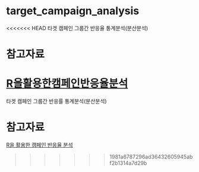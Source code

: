 # target_campaign_analysis
<<<<<<< HEAD
타겟 캠페인 그룹간 반응율 통계분석(분산분석)

참고자료
=============
[R을활용한캠페인반응율분석](https://blog.naver.com/bestinall/222304014503)
=======
타겟 캠페인 그룹간 반응률 통계분석(분산분석)

참고자료
=============
[R을 활용한 캠페인 반응율 분석](https://blog.naver.com/bestinall/222304014503)
>>>>>>> 1981a6787296ad36432605945abf2b1314a7d29b
